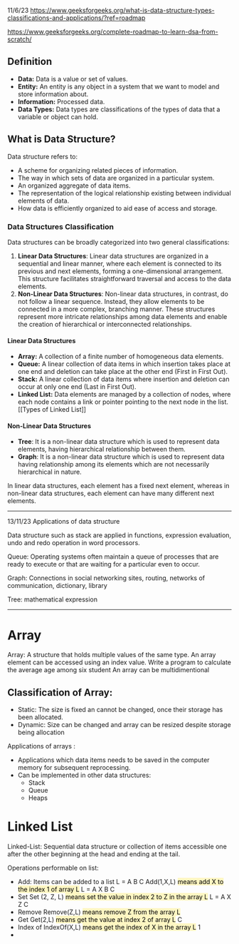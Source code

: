 11/6/23
https://www.geeksforgeeks.org/what-is-data-structure-types-classifications-and-applications/?ref=roadmap

https://www.geeksforgeeks.org/complete-roadmap-to-learn-dsa-from-scratch/

## **Definition**
- **Data:** Data is a value or set of values.
- **Entity:** An entity is any object in a system that we want to model and store information about.
- **Information:** Processed data.
- **Data Types:** Data types are classifications of the types of data that a variable or object can hold.

## **What is Data Structure?**
Data structure refers to:
- A scheme for organizing related pieces of information.
- The way in which sets of data are organized in a particular system.
- An organized aggregate of data items.
- The representation of the logical relationship existing between individual elements of data.
- How data is efficiently organized to aid ease of access and storage.

### **Data Structures Classification**

Data structures can be broadly categorized into two general classifications:

1. **Linear Data Structures**: Linear data structures are organized in a sequential and linear manner, where each element is connected to its previous and next elements, forming a one-dimensional arrangement. This structure facilitates straightforward traversal and access to the data elements.
2. **Non-Linear Data Structures**: Non-linear data structures, in contrast, do not follow a linear sequence. Instead, they allow elements to be connected in a more complex, branching manner. These structures represent more intricate relationships among data elements and enable the creation of hierarchical or interconnected relationships. 
#### **Linear Data Structures**
- **Array:** A collection of a finite number of homogeneous data elements.
- **Queue:** A linear collection of data items in which insertion takes place at one end and deletion can take place at the other end (First in First Out).
- **Stack:** A linear collection of data items where insertion and deletion can occur at only one end (Last in First Out).
- **Linked List:** Data elements are managed by a collection of nodes, where each node contains a link or pointer pointing to the next node in the list. [[Types of Linked List]]

#### **Non-Linear Data Structures**
- **Tree**: It is a non-linear data structure which is used to represent data elements, having hierarchical relationship between them. 
- **Graph**: It is a non-linear data structure which is used to represent data having relationship among its elements which are not necessarily hierarchical in nature.

In linear data structures, each element has a fixed next element, whereas in non-linear data structures, each element can have many different next elements.

---
13/11/23
Applications of data structure

Data structure such as stack are applied in functions, expression evaluation, undo and redo operation in word processors.

Queue: Operating systems often maintain a queue of processes that are ready to execute or that are waiting for a particular even to occur. 

Graph: Connections in social networking sites, routing, networks of communication, dictionary, library

Tree: mathematical expression 



---
# Array 
Array: A structure that holds multiple values of the same type. An array element can be accessed using an index value. 
Write a program to calculate the average age among six student 
An array can be multidimentional

## Classification of Array:
- Static: The size is fixed an cannot be changed, once their storage has been allocated. 
- Dynamic: Size can be changed and array can be resized despite storage being allocation

Applications of arrays :
- Applications which data items needs to be saved in the computer memory for subsequent reprocessing. 
- Can be implemented in other data structures:
	- Stack 
	- Queue
	- Heaps

# Linked List
Linked-List: Sequential data structure or collection of items accessible one after the other beginning at the head and ending at the tail. 

Operations performable on list:
- Add: Items can be added to a list
	L = A B C
	Add(1,X,L)
	<mark style="background: #FFF3A3A6;">	means add X to the index 1 of array L</mark>
	L = A X B C
- Set
	Set (2, Z, L)
	<mark style="background: #FFF3A3A6;">	means set the value in index 2 to Z in the array L</mark>
	L = A X Z C
- Remove
	Remove(Z,L)
	<mark style="background: #FFF3A3A6;">	means remove Z from the array L</mark>
- Get
	Get(2,L)
	<mark style="background: #FFF3A3A6;">	means get the value at index 2 of array L</mark>
	C
- Index of
	IndexOf(X,L)
	<mark style="background: #FFF3A3A6;">	means get the index of X in the array L</mark>
	1
-